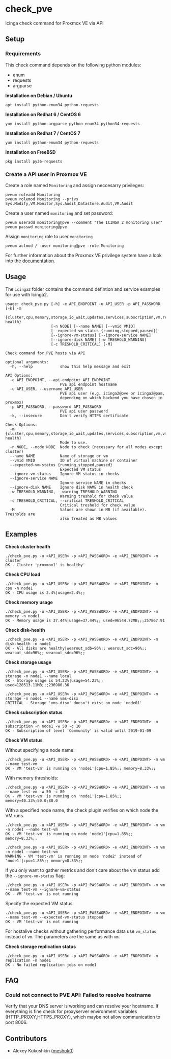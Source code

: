 # check_pve
Icinga check command for Proxmox VE via API

## Setup

### Requirements

This check command depends on the following python modules:
 * enum
 * requests
 * argparse

**Installation on Debian / Ubuntu**
```
apt install python-enum34 python-requests
```

**Installation on Redhat 6 / CentOS 6**
```
yum install python-argparse python-enum34 python34-requests
```

**Installation on Redhat 7 / CentOS 7**
```
yum install python-enum34 python-requests
```

**Installation on FreeBSD**
```
pkg install py36-requests
```


### Create a API user in Proxmox VE

Create a role named ``Monitoring`` and assign neccesarry privileges:

```
pveum roleadd Monitoring
pveum rolemod Monitoring --privs Sys.Modify,VM.Monitor,Sys.Audit,Datastore.Audit,VM.Audit
```

Create a user named ``monitoring`` and set password:

```
pveum useradd monitoring@pve --comment "The ICINGA 2 monitoring user"
pveum passwd monitoring@pve
```

Assign ``monitoring`` role to user ``monitoring``

```
pveum aclmod / -user monitoring@pve -role Monitoring
```

For further information about the Proxmox VE privilege system have a look into the [documentation](https://pve.proxmox.com/pve-docs/pve-admin-guide.html#_strong_pveum_strong_proxmox_ve_user_manager).


## Usage

The ``icinga2`` folder contains the command defintion and service examples for use with Icinga2.

```
usage: check_pve.py [-h] -e API_ENDPOINT -u API_USER -p API_PASSWORD [-k] -m
                    {cluster,cpu,memory,storage,io_wait,updates,services,subscription,vm,replication,disk-health}
                    [-n NODE] [--name NAME] [--vmid VMID]
                    [--expected-vm-status {running,stopped,paused}]
                    [--ignore-vm-status] [--ignore-service NAME]
                    [--ignore-disk NAME] [-w TRESHOLD_WARNING]
                    [-c TRESHOLD_CRITICAL] [-M]

Check command for PVE hosts via API

optional arguments:
  -h, --help            show this help message and exit

API Options:
  -e API_ENDPOINT, --api-endpoint API_ENDPOINT
                        PVE api endpoint hostname
  -u API_USER, --username API_USER
                        PVE api user (e.g. icinga2@pve or icinga2@pam,
                        depending on which backend you have chosen in proxmox)
  -p API_PASSWORD, --password API_PASSWORD
                        PVE api user password
  -k, --insecure        Don't verify HTTPS certificate

Check Options:
  -m {cluster,cpu,memory,storage,io_wait,updates,services,subscription,vm,vm_status,replication,disk-health}
                        Mode to use.
  -n NODE, --node NODE  Node to check (necessary for all modes except cluster)
  --name NAME           Name of storage or vm
  --vmid VMID           ID of virtual machine or container
  --expected-vm-status {running,stopped,paused}
                        Expected VM status
  --ignore-vm-status    Ignore VM status in checks
  --ignore-service NAME
                        Ignore service NAME in checks
  --ignore-disk NAME    Ignore disk NAME in health check
  -w TRESHOLD_WARNING, --warning TRESHOLD_WARNING
                        Warning treshold for check value
  -c TRESHOLD_CRITICAL, --critical TRESHOLD_CRITICAL
                        Critical treshold for check value
  -M                    Values are shown in MB (if available). Tresholds are
                        also treated as MB values
```

## Examples

**Check cluster health**
```
./check_pve.py -u <API_USER> -p <API_PASSWORD> -e <API_ENDPOINT> -m cluster
OK - Cluster 'proxmox1' is healthy'
```

**Check CPU load**
```
./check_pve.py -u <API_USER> -p <API_PASSWORD> -e <API_ENDPOINT> -m cpu -n node1
OK - CPU usage is 2.4%|usage=2.4%;;
```

**Check memory usage**
```
./check_pve.py -u <API_USER> -p <API_PASSWORD> -e <API_ENDPOINT> -m memory -n node1
OK - Memory usage is 37.44%|usage=37.44%;; used=96544.72MB;;;257867.91
```

**Check disk-health**
```
./check_pve.py -u <API_USER> -p <API_PASSWORD> -e <API_ENDPOINT> -m disk-health -n node1
OK - All disks are healthy|wearout_sdb=96%;; wearout_sdc=96%;; wearout_sdd=96%;; wearout_sde=96%;;
```

**Check storage usage**
```
./check_pve.py -u <API_USER> -p <API_PASSWORD> -e <API_ENDPOINT> -m storage -n node1 --name local
OK - Storage usage is 54.23%|usage=54.23%;; used=128513.11MB;;;236980.36

./check_pve.py -u <API_USER> -p <API_PASSWORD> -e <API_ENDPOINT> -m storage -n node1 --name vms-disx
CRITICAL - Storage 'vms-disx' doesn't exist on node 'node01'
```

**Check subscription status**
```
./check_pve.py -u <API_USER> -p <API_PASSWORD> -e <API_ENDPOINT> -m subscription -n node1 -w 50 -c 10
OK - Subscription of level 'Community' is valid until 2019-01-09
```

**Check VM status**

Without specifying a node name:
```
./check_pve.py -u <API_USER> -p <API_PASSWORD> -e <API_ENDPOINT> -m vm --name test-vm
OK - VM 'test-vm' is running on 'node1'|cpu=1.85%;; memory=8.33%;;
```

With memory thresholds:
```
./check_pve.py -u <API_USER> -p <API_PASSWORD> -e <API_ENDPOINT> -m vm --name test-vm -w 50 -c 80
OK - VM 'test-vm' is running on 'node1'|cpu=1.85%;; memory=40.33%;50.0;80.0
```

With a specified node name, the check plugin verifies on which node the VM runs.
```
./check_pve.py -u <API_USER> -p <API_PASSWORD> -e <API_ENDPOINT> -m vm -n node1 --name test-vm
OK - VM 'test-vm' is running on node 'node1'|cpu=1.85%;; memory=8.33%;;

./check_pve.py -u <API_USER> -p <API_PASSWORD> -e <API_ENDPOINT> -m vm -n node1 --name test-vm
WARNING - VM 'test-vm' is running on node 'node2' instead of 'node1'|cpu=1.85%;; memory=8.33%;;
```

If you only want to gather metrics and don't care about the vm status add the ``--ignore-vm-status`` flag:
```
./check_pve.py -u <API_USER> -p <API_PASSWORD> -e <API_ENDPOINT> -m vm --name test-vm --ignore-vm-status
OK - VM 'test-vm' is not running
```

Specify the expected VM status:
```
./check_pve.py -u <API_USER> -p <API_PASSWORD> -e <API_ENDPOINT> -m vm --name test-vm --expected-vm-status stopped
OK - VM 'test-vm' is not running

```

For hostalive checks without gathering performance data use ``vm_status`` instead of ``vm``. The parameters are the same as with ``vm``.

**Check storage replication status**
```
./check_pve.py -u <API_USER> -p <API_PASSWORD> -e <API_ENDPOINT> -m replication -n node1
OK - No failed replication jobs on node1
```

## FAQ

### Could not connect to PVE API: Failed to resolve hostname

Verify that your DNS server is working and can resolve your hostname. If everything is fine check for proxyserver environment variables (HTTP_PROXY,HTTPS_PROXY), which maybe not allow communication to port 8006.

## Contributors

* Alexey Kukushkin ([meshok0](https://github.com/meshok0))
